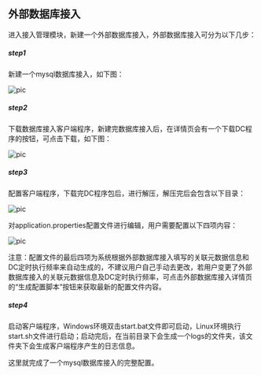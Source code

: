 ## 外部数据库接入

进入接入管理模块，新建一个外部数据库接入，外部数据库接入可分为以下几步：
    
##### step1
新建一个mysql数据库接入，如下图：
    
![pic](/images/data/collect2.png)
    
#####  step2
下载数据库接入客户端程序，新建完数据库接入后，在详情页会有一个下载DC程序的按钮，可点击下载，如下图：
    
![pic](/images/data/collect3.png)
    
##### step3
配置客户端程序，下载完DC程序包后，进行解压，解压完后会包含以下目录：
    
![pic](/images/data/collect4.png)
    
对application.properties配置文件进行编辑，用户需要配置以下四项内容：
    
![pic](/images/data/collect5.png)
    
注意：配置文件的最后四项为系统根据外部数据库接入填写的关联元数据信息和DC定时执行频率来自动生成的，不建议用户自己手动去更改，若用户变更了外部数据库接入的关联元数据信息及DC定时执行频率，可点击外部数据库接入详情页的“生成配置脚本”按钮来获取最新的配置文件内容。
    
##### step4
启动客户端程序，Windows环境双击start.bat文件即可启动，Linux环境执行start.sh文件进行启动；启动完后，在当前目录下会生成一个logs的文件夹，该文件夹下会生成客户端程序产生的日志信息。
    
这里就完成了一个mysql数据库接入的完整配置。
 
    
